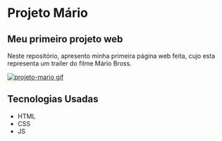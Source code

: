 # Projeto Mário
## Meu primeiro projeto web

Neste repositório, apresento minha primeira página web feita, cujo esta representa um trailer do filme Mário Bross.

[<img src="./projeto mário.gif" alt="projeto-mario gif">](https://rafael-ribeirosantos.github.io/Projeto-Mario/#)

## Tecnologias Usadas
- HTML
- CSS
- JS